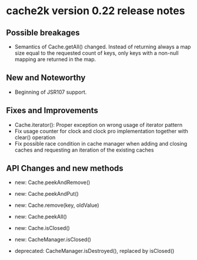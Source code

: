 # cache2k version 0.22 release notes

## Possible breakages

  * Semantics of Cache.getAll() changed. Instead of returning always a map size equal to the requested count of keys,
    only keys with a non-null mapping are returned in the map.

## New and Noteworthy

  * Beginning of JSR107 support.

## Fixes and Improvements

  * Cache.iterator(): Proper exception on wrong usage of iterator pattern
  * Fix usage counter for clock and clock pro implementation together with clear() operation
  * Fix possible race condition in cache manager when adding and closing caches and requesting an iteration of the existing caches

## API Changes and new methods

  * new: Cache.peekAndRemove()
  * new: Cache.peekAndPut()
  * new: Cache.remove(key, oldValue)
  * new: Cache.peekAll()
  * new: Cache.isClosed()
  * new: CacheManager.isClosed()

  * deprecated: CacheManager.isDestroyed(), replaced by isClosed()

